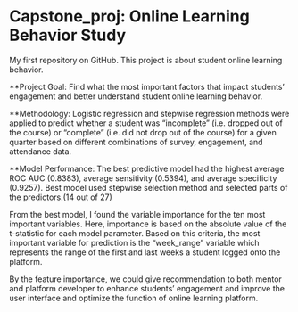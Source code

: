 # Capstone_proj: Online Learning Behavior Study
My first repository on GitHub.
This project is about student online learning behavior.

**Project Goal: 
Find what the most important factors that impact students’ engagement and better understand student online learning behavior.  

**Methodology: 
Logistic regression and stepwise regression methods were applied to predict whether a student was “incomplete” (i.e. dropped out of the course) or “complete” (i.e. did not drop out of the course) for a given quarter based on different combinations of survey, engagement, and attendance data.

**Model Performance: 
The best predictive model had the highest average ROC AUC (0.8383), average sensitivity (0.5394), and average specificity (0.9257).
Best model used stepwise selection method and selected parts of the predictors.(14 out of 27)

From the best model, I found the variable importance for the ten most important variables.
Here, importance is based on the absolute value of the t-statistic for each model parameter. Based on this criteria, the most important variable for prediction is the “week_range” variable which represents the range of the first and last weeks a student logged onto the platform. 

By the feature importance, we could give recommendation to both mentor and platform developer to enhance students’ engagement and improve the user interface and optimize the function of online learning platform.
